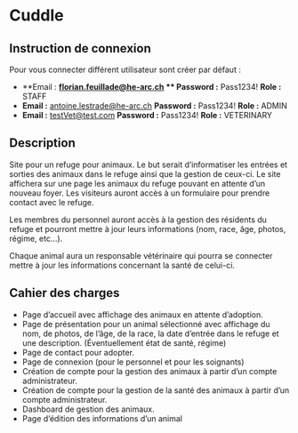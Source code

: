 # Cuddle

## Instruction de connexion
Pour vous connecter différent utilisateur sont créer par défaut :
- **Email : **florian.feuillade@he-arc.ch   ** Password :** Pass1234!    **Role :** STAFF
- **Email :** antoine.lestrade@he-arc.ch    **Password :** Pass1234!    **Role :** ADMIN
- **Email :** testVet@test.com    **Password :** Pass1234!    **Role :** VETERINARY

## Description 

Site pour un refuge pour animaux. Le but serait d’informatiser les entrées et sorties des animaux dans le refuge ainsi que la gestion de ceux-ci. Le site affichera sur une page les animaux du refuge pouvant en attente d’un nouveau foyer. Les visiteurs auront accès à un formulaire pour prendre contact avec le refuge. 

Les membres du personnel auront accès à la gestion des résidents du refuge et pourront mettre à jour leurs informations (nom, race, âge, photos, régime, etc…). 

Chaque animal aura un responsable vétérinaire qui pourra se connecter mettre à jour les informations concernant la santé de celui-ci. 

## Cahier des charges 

- Page d’accueil avec affichage des animaux en attente d’adoption. 
- Page de présentation pour un animal sélectionné avec affichage du nom, de photos, de l’âge, de la race, la date d’entrée dans le refuge et une description. (Éventuellement état de santé, régime) 
- Page de contact pour adopter. 
- Page de connexion (pour le personnel et pour les soignants) 
- Création de compte pour la gestion des animaux à partir d’un compte administrateur. 
- Création de compte pour la gestion de la santé des animaux à partir d’un compte administrateur. 
- Dashboard de gestion des animaux. 
- Page d’édition des informations d’un animal 